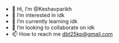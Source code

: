 - 👋 Hi, I’m @Keshavparikh
- 👀 I’m interested in idk
- 🌱 I’m currently learning idk
- 💞️ I’m looking to collaborate on idk
- 📫 How to reach me dbt25kp@gmail.com

<!---
Keshavparikh/Keshavparikh is a ✨ special ✨ repository because its `README.md` (this file) appears on your GitHub profile.
You can click the Preview link to take a look at your changes.
--->

